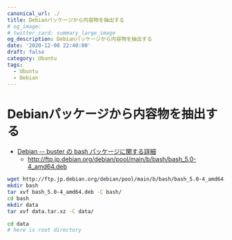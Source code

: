 ```yaml
---
canonical_url: ./
title: Debianパッケージから内容物を抽出する
# og_image:
# twitter_card: summary_large_image
og_description: Debianパッケージから内容物を抽出する
date: '2020-12-08 22:40:00'
draft: false
category: Ubuntu
tags:
  - Ubuntu
  - Debian
---
```


# Debianパッケージから内容物を抽出する

- [Debian -- buster の bash パッケージに関する詳細](https://packages.debian.org/buster/bash)
    - http://ftp.jp.debian.org/debian/pool/main/b/bash/bash_5.0-4_amd64.deb

```bash
wget http://ftp.jp.debian.org/debian/pool/main/b/bash/bash_5.0-4_amd64.deb
mkdir bash
tar xvf bash_5.0-4_amd64.deb -C bash/
cd bash
mkdir data
tar xvf data.tar.xz -C data/

cd data
# here is root directory
```

